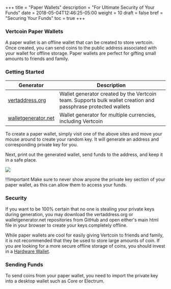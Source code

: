 +++
title = "Paper Wallets"
description = "For Ultimate Security of Your Funds"
date = 2018-05-04T12:46:25-05:00
weight = 10
draft = false
bref = "Securing Your Funds"
toc = true
+++

### Vertcoin Paper Wallets

A paper wallet is an offline wallet that can be created to store vertcoin. Once created, you can send coins to the public address associated with your wallet for offline storage. Paper wallets are perfect for gifting small amounts to friends and family.

### Getting Started

| Generator | Description |
|----|----|
| [vertaddress.org](https://vertaddress.org) | Wallet generator created by the Vertcoin team. Supports bulk wallet creation and passphrase protected wallets |
| [walletgenerator.net](https://walletgenerator.net/?currency=Vertcoin) | Wallet generator for multiple currencies, including Vertcoin |

To create a paper wallet, simply visit one of the above sites and move your mouse around to create your random key. It will generate an address and corresponding private key for you.

Next, print out the generated wallet, send funds to the address, and keep it in a safe place.

![](/images/wallet-paper-wallet.png)

!!!important
    Make sure to never show anyone the private key section of your paper wallet, as this can allow them to access your funds.

### Security

If you want to be 100% certain that no one is stealing your private keys during generation, you may download the vertaddress.org or walletgenerator.net repositories from GitHub and open either's main html file in your browser to create your keys completely offline.

While paper wallets are cool for easily giving Vertcoin to friends and family, it is not recommended that they be used to store large amounts of coin. If you are looking for a more secure offline storage of coins, you should invest in a [Hardware Wallet](./Hardware-Wallets/).

### Sending Funds

To send coins from your paper wallet, you need to import the private key into a desktop wallet such as Core or Electrum.